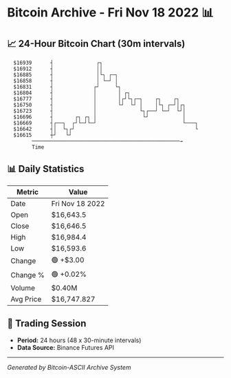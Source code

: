 # Bitcoin Archive - Fri Nov 18 2022 📊

## 📈 24-Hour Bitcoin Chart (30m intervals)

```
  $16939      ┤              ┌┐                                
  $16912      ┤              ││                                
  $16885      ┤              │└┐ ┌─┐                           
  $16858      ┤              │ └─┘ │                           
  $16831      ┤             ┌┘     └┐                          
  $16804      ┤             │       │ ┌┐                       
  $16777      ┤             │       │┌┘└┐┌─┐    ┌┐    ┌┐       
  $16750      ┤             │       └┘  └┘ │    │└┐ ┌─┘│┌┐     
  $16723      ┤             │              └┐┌──┘ └─┘  └┘│     
  $16696      ┤       ┌┐ ┌┐ │               └┘           │     
  $16669      ┤┌──┐  ┌┘└─┘└─┘                            └───┐ 
  $16642      ┤│  └┐┌┘                                       └ 
  $16615      ┼┘   └┘                                          
        ────────────────────────────────────────────────→
        Time
```

## 📊 Daily Statistics

| Metric | Value |
|--------|-------|
| Date | Fri Nov 18 2022 |
| Open | $16,643.5 |
| Close | $16,646.5 |
| High | $16,984.4 |
| Low | $16,593.6 |
| Change | 🟢 +$3.00 |
| Change % | 🟢 +0.02% |
| Volume | $0.40M |
| Avg Price | $16,747.827 |

## 📅 Trading Session

- **Period:** 24 hours (48 x 30-minute intervals)
- **Data Source:** Binance Futures API

---
*Generated by Bitcoin-ASCII Archive System*
